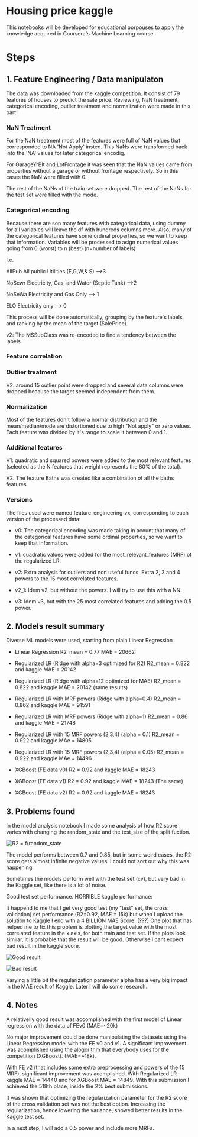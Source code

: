 # Housing price kaggle

This notebooks will be developed for educational porpouses to apply the knowledge acquired in Coursera's Machine Learning course.

# Steps

## 1. Feature Engineering / Data manipulaton

The data was downloaded from the kaggle competition.
It consist of 79 features of houses to predict the sale price.
Reviewing, NaN treatment, categorical encoding, outlier treatment and normalization were made in this part.

### NaN Treatment

For the NaN treatment most of the features were full of NaN values that corresponded to NA 'Not Apply' insted. This NaNs were transformed back into the 'NA' values for later categorical encodig.

For GarageYrBlt and LotFrontage it was seen that the NaN values came from properties without a garage or without frontage respectively. So in this cases the NaN were filled with 0.

The rest of the NaNs of the train set were dropped. The rest of the NaNs for the test set were filled with the mode.

### Categorical encoding

Because there are son many features with categorical data, using dummy for all variables will leave the df with hundreds columns more.
Also, many of the categorical features have some ordinal properties, so we want to keep that information. Variables will be processed to asign numerical values going from 0 (worst) to n (best) (n=number of labels)

I.e. 

AllPub	All public Utilities (E,G,W,& S)	-->3

NoSewr	Electricity, Gas, and Water (Septic Tank) -->2

NoSeWa	Electricity and Gas Only  --> 1

ELO	Electricity only	--> 0

This process will be done automatically, grouping by the feature's labels and ranking by the mean of the target (SalePrice).

v2: The MSSubClass was re-encoded to find a tendency between the labels.

### Feature correlation


### Outlier treatment

V2: around 15 outlier point were dropped and several data columns were dropped because the target seemed independent from them.

### Normalization

Most of the features don't follow a normal distribution and the mean/median/mode are distortioned due to high "Not apply" or zero values. Each feature was divided by it's range to scale it between 0 and 1.


### Additional features

V1: quadratic and squared powers were added to the most relevant features (selected as the N features that weight represents the 80% of the total).

V2: The feature Baths was created like a combination of all the baths features.

### Versions

The files used were named feature_engineering_vx, corresponding to each version of the processed data:

- v0: The categorical encoding was made taking in acount that many of the categorical features have some ordinal properties, so we want to keep that information.

- v1: cuadratic values were added for the most_relevant_features (MRF) of the regularized LR.

- v2: Extra analysis for outliers and non useful funcs. Extra 2, 3 and 4 powers to the 15 most correlated features.

- v2_1: Idem v2, but without the powers. I will try to use this with a NN.

- v3: Idem v3, but with the 25 most correlated features and adding the 0.5 power.


## 2. Models result summary

Diverse ML models were used, starting from plain Linear Regression 

- Linear Regression R2_mean = 0.77   MAE = 20662

- Regularized LR (Ridge with alpha=3 optimized for R2) R2_mean = 0.822 and kaggle MAE = 20142
- Regularized LR (Ridge with alpha=12 optimized for MAE) R2_mean = 0.822 and kaggle  MAE = 20142 (same results)
- Regularized LR with MRF powers (Ridge with alpha=0.4) R2_mean = 0.862 and kaggle MAE = 91591
- Regularized LR with MRF powers (Ridge with alpha=1) R2_mean = 0.86 and kaggle MAE = 21748 
- Regularized LR with 15 MRF powers (2,3,4) (alpha = 0.1) R2_mean = 0.922 and kaggle MAe = 14805
- Regularized LR with 15 MRF powers (2,3,4) (alpha = 0.05) R2_mean = 0.922 and kaggle MAe = 14496

- XGBoost (FE data v0) R2 = 0.92 and kaggle MAE = 18243
- XGBoost (FE data v1) R2 = 0.92 and kaggle MAE = 18243 (The same)
- XGBoost (FE data v2) R2 = 0.92 and kaggle MAE = 18243


## 3. Problems found

In the model analysis notebook I made some analysis of how R2 score varies with changing the random_state and the test_size of the split fuction.

![R2 = f(random_state]( https://github.com/giampa14/housing_price_kaggle/blob/master/feature_engineering/R2_f(random_state).png )


The model performs between 0.7 and 0.85, but in some weird cases, the R2 score gets almost infinite negative values. I could not sort out why this was happening.

Sometimes the models perform well with the test set (cv), but very bad in the Kaggle set, like there is a lot of noise.

Good test set performance. HORRIBLE kaggle performance:

It happend to me that I get very good test (my "test" set, the cross validation) set performance (R2=0.92, MAE = 15k) but when I upload the solution to Kaggle I end with a 4 BILLION MAE Score. (???)
One plot that has helped me to fix this problem is plotting the target value with the most correlated feature in the x axis, for both train and test set.
If the plots look similar, it is probable that the result will be good. Otherwise I cant expect bad result in the kaggle score.

![Good result](https://github.com/giampa14/housing_price_kaggle/blob/master/models/good_results.png )

![Bad result](https://github.com/giampa14/housing_price_kaggle/blob/master/models/bad_results.png )

Varying a little bit the regularization parameter alpha has a very big impact in the MAE result of Kaggle.
Later I will do some research.

## 4. Notes

A relativelly good result was accomplished with the first model of Linear regression with the data of FEv0 (MAE=~20k)

No major improvement could be done manipulating the datasets using the Linear Regression model with the FE v0 and v1.
A significant improvement was acomplished using the alogorithm that everybody uses for the competition (XGBoost). (MAE=~18k).

With FE v2 (that includes some extra preprocessing and powers of the 15 MRF), significant improvement was acomplished.
With Regularized LR kaggle MAE = 14440 and for XGBoost MAE = 14849. With this submission I achieved the 518th place, inside the 2% best submissions.

It was shown that optimizing the regularization parameter for the R2 score of the cross validation set was not the best option.
Increasing the regularization, hence lowering the variance, showed better results in the Kaggle test set.

In a next step, I will add a 0.5 power and include more MRFs.







